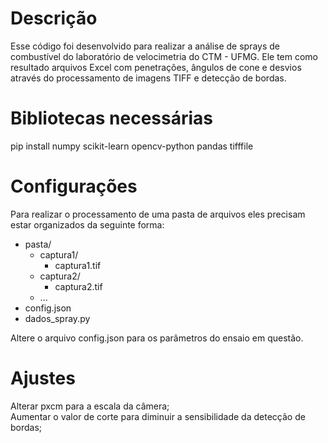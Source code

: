 # Descrição
Esse código foi desenvolvido para realizar a análise de sprays de combustível do laboratório de velocimetria do CTM - UFMG. Ele tem como resultado arquivos Excel com penetrações, ângulos de cone e desvios através do processamento de imagens TIFF e detecção de bordas.

# Bibliotecas necessárias
pip install numpy scikit-learn opencv-python pandas tifffile

# Configurações
Para realizar o processamento de uma pasta de arquivos eles precisam estar organizados da seguinte forma:
- pasta/
  - captura1/  
    - captura1.tif  
  - captura2/  
    - captura2.tif  
  - ...  
- config.json  
- dados_spray.py  

Altere o arquivo config.json para os parâmetros do ensaio em questão.  

# Ajustes

Alterar pxcm para a escala da câmera;  
Aumentar o valor de corte para diminuir a sensibilidade da detecção de bordas;  
